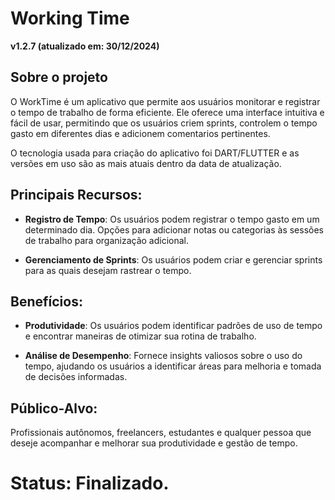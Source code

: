 # Working Time 

**v1.2.7 (atualizado em: 30/12/2024)**

## Sobre o projeto

O WorkTime é um aplicativo que permite aos usuários monitorar e registrar o tempo de trabalho de forma eficiente.
Ele oferece uma interface intuitiva e fácil de usar, permitindo que os usuários criem sprints,
controlem o tempo gasto em diferentes dias e adicionem comentarios pertinentes.

O tecnologia usada para criação do aplicativo foi DART/FLUTTER e as versões em uso são as mais atuais dentro da data de atualização.

## Principais Recursos:

- **Registro de Tempo**: Os usuários podem registrar o tempo gasto em um determinado dia.
Opções para adicionar notas ou categorias às sessões de trabalho para organização adicional.

- **Gerenciamento de Sprints**: Os usuários podem criar e gerenciar sprints para as quais desejam rastrear o tempo.

## Benefícios:

- **Produtividade**: Os usuários podem identificar padrões de uso de tempo e encontrar maneiras de otimizar sua rotina de trabalho.

- **Análise de Desempenho**: Fornece insights valiosos sobre o uso do tempo, ajudando os usuários a identificar áreas para melhoria e tomada de decisões informadas.

## Público-Alvo:

Profissionais autônomos, freelancers, estudantes e qualquer pessoa que deseje acompanhar e melhorar sua produtividade e gestão de tempo.

# Status: Finalizado.

